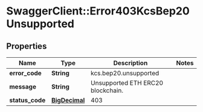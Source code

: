 # SwaggerClient::Error403KcsBep20Unsupported

## Properties
Name | Type | Description | Notes
------------ | ------------- | ------------- | -------------
**error_code** | **String** | kcs.bep20.unsupported | 
**message** | **String** | Unsupported ETH ERC20 blockchain. | 
**status_code** | [**BigDecimal**](BigDecimal.md) | 403 | 

